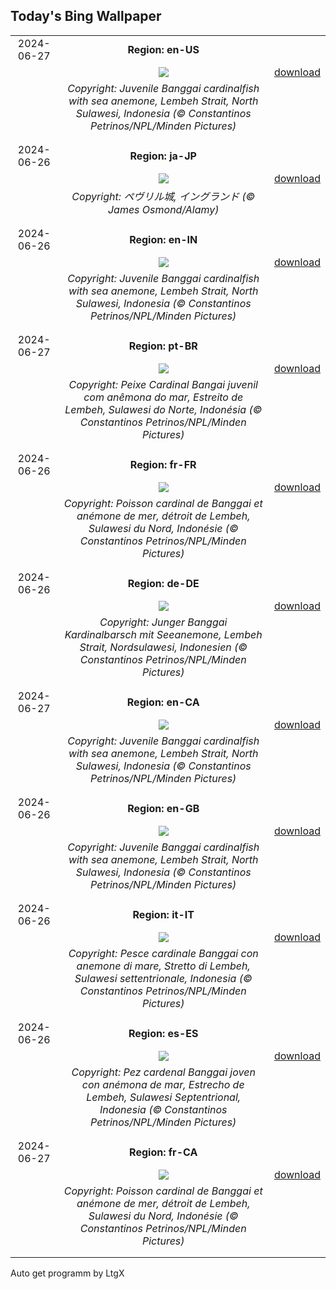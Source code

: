 ## Today's Bing Wallpaper
|      |      |      |
| :----: | :----: | :----: |
|2024-06-27|**Region: en-US**||
||![](https://www.bing.com/th?id=OHR.CardinalfishAnemone_EN-US1278259894_UHD.jpg&pid=hp&w=1152&h=648&rs=1&c=4)| [download](https://www.bing.com/th?id=OHR.CardinalfishAnemone_EN-US1278259894_UHD.jpg)|
||*Copyright: Juvenile Banggai cardinalfish with sea anemone, Lembeh Strait, North Sulawesi, Indonesia (© Constantinos Petrinos/NPL/Minden Pictures)*
||
|||
|2024-06-26|**Region: ja-JP**||
||![](https://www.bing.com/th?id=OHR.SpringCaveDale_JA-JP3237523322_UHD.jpg&pid=hp&w=1152&h=648&rs=1&c=4)| [download](https://www.bing.com/th?id=OHR.SpringCaveDale_JA-JP3237523322_UHD.jpg)|
||*Copyright: ペヴリル城, イングランド (© James Osmond/Alamy)*
||
|||
|2024-06-26|**Region: en-IN**||
||![](https://www.bing.com/th?id=OHR.CardinalfishAnemone_EN-IN9820574473_UHD.jpg&pid=hp&w=1152&h=648&rs=1&c=4)| [download](https://www.bing.com/th?id=OHR.CardinalfishAnemone_EN-IN9820574473_UHD.jpg)|
||*Copyright: Juvenile Banggai cardinalfish with sea anemone, Lembeh Strait, North Sulawesi, Indonesia (© Constantinos Petrinos/NPL/Minden Pictures)*
||
|||
|2024-06-27|**Region: pt-BR**||
||![](https://www.bing.com/th?id=OHR.CardinalfishAnemone_PT-BR4236573966_UHD.jpg&pid=hp&w=1152&h=648&rs=1&c=4)| [download](https://www.bing.com/th?id=OHR.CardinalfishAnemone_PT-BR4236573966_UHD.jpg)|
||*Copyright: Peixe Cardinal Bangai juvenil com anêmona do mar, Estreito de Lembeh, Sulawesi do Norte, Indonésia (© Constantinos Petrinos/NPL/Minden Pictures)*
||
|||
|2024-06-26|**Region: fr-FR**||
||![](https://www.bing.com/th?id=OHR.CardinalfishAnemone_FR-FR6379434981_UHD.jpg&pid=hp&w=1152&h=648&rs=1&c=4)| [download](https://www.bing.com/th?id=OHR.CardinalfishAnemone_FR-FR6379434981_UHD.jpg)|
||*Copyright: Poisson cardinal de Banggai et anémone de mer, détroit de Lembeh, Sulawesi du Nord, Indonésie (© Constantinos Petrinos/NPL/Minden Pictures)*
||
|||
|2024-06-26|**Region: de-DE**||
||![](https://www.bing.com/th?id=OHR.CardinalfishAnemone_DE-DE5420606353_UHD.jpg&pid=hp&w=1152&h=648&rs=1&c=4)| [download](https://www.bing.com/th?id=OHR.CardinalfishAnemone_DE-DE5420606353_UHD.jpg)|
||*Copyright: Junger Banggai Kardinalbarsch mit Seeanemone, Lembeh Strait, Nordsulawesi, Indonesien (© Constantinos Petrinos/NPL/Minden Pictures)*
||
|||
|2024-06-27|**Region: en-CA**||
||![](https://www.bing.com/th?id=OHR.CardinalfishAnemone_EN-CA9725559395_UHD.jpg&pid=hp&w=1152&h=648&rs=1&c=4)| [download](https://www.bing.com/th?id=OHR.CardinalfishAnemone_EN-CA9725559395_UHD.jpg)|
||*Copyright: Juvenile Banggai cardinalfish with sea anemone, Lembeh Strait, North Sulawesi, Indonesia (© Constantinos Petrinos/NPL/Minden Pictures)*
||
|||
|2024-06-26|**Region: en-GB**||
||![](https://www.bing.com/th?id=OHR.CardinalfishAnemone_EN-GB9934314587_UHD.jpg&pid=hp&w=1152&h=648&rs=1&c=4)| [download](https://www.bing.com/th?id=OHR.CardinalfishAnemone_EN-GB9934314587_UHD.jpg)|
||*Copyright: Juvenile Banggai cardinalfish with sea anemone, Lembeh Strait, North Sulawesi, Indonesia (© Constantinos Petrinos/NPL/Minden Pictures)*
||
|||
|2024-06-26|**Region: it-IT**||
||![](https://www.bing.com/th?id=OHR.CardinalfishAnemone_IT-IT5257002350_UHD.jpg&pid=hp&w=1152&h=648&rs=1&c=4)| [download](https://www.bing.com/th?id=OHR.CardinalfishAnemone_IT-IT5257002350_UHD.jpg)|
||*Copyright: Pesce cardinale Banggai con anemone di mare, Stretto di Lembeh, Sulawesi settentrionale, Indonesia (© Constantinos Petrinos/NPL/Minden Pictures)*
||
|||
|2024-06-26|**Region: es-ES**||
||![](https://www.bing.com/th?id=OHR.CardinalfishAnemone_ES-ES9348160649_UHD.jpg&pid=hp&w=1152&h=648&rs=1&c=4)| [download](https://www.bing.com/th?id=OHR.CardinalfishAnemone_ES-ES9348160649_UHD.jpg)|
||*Copyright: Pez cardenal Banggai joven con anémona de mar, Estrecho de Lembeh, Sulawesi Septentrional, Indonesia (© Constantinos Petrinos/NPL/Minden Pictures)*
||
|||
|2024-06-27|**Region: fr-CA**||
||![](https://www.bing.com/th?id=OHR.CardinalfishAnemone_FR-CA4303007654_UHD.jpg&pid=hp&w=1152&h=648&rs=1&c=4)| [download](https://www.bing.com/th?id=OHR.CardinalfishAnemone_FR-CA4303007654_UHD.jpg)|
||*Copyright: Poisson cardinal de Banggai et anémone de mer, détroit de Lembeh, Sulawesi du Nord, Indonésie (© Constantinos Petrinos/NPL/Minden Pictures)*
||
|||

Auto get programm by LtgX
